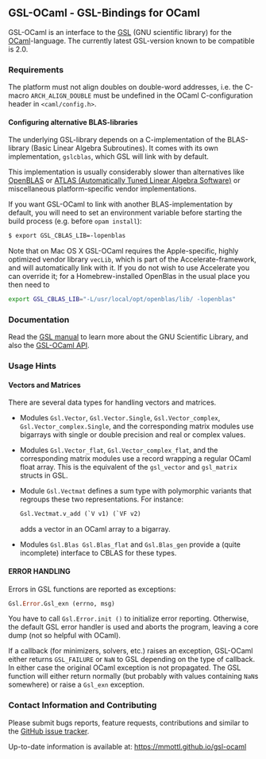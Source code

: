 ## GSL-OCaml - GSL-Bindings for OCaml

GSL-OCaml is an interface to the [GSL](http://www.gnu.org/software/gsl)
(GNU scientific library) for the [OCaml](http://www.ocaml.org)-language.
The currently latest GSL-version known to be compatible is 2.0.

### Requirements

The platform must not align doubles on double-word addresses, i.e. the C-macro
`ARCH_ALIGN_DOUBLE` must be undefined in the OCaml C-configuration header in
`<caml/config.h>`.

#### Configuring alternative BLAS-libraries

The underlying GSL-library depends on a C-implementation of the BLAS-library
(Basic Linear Algebra Subroutines).  It comes with its own implementation,
`gslcblas`, which GSL will link with by default.

This implementation is usually considerably slower than alternatives like
[OpenBLAS](http://www.openblas.net) or [ATLAS (Automatically Tuned Linear
Algebra Software)](http://math-atlas.sourceforge.net) or miscellaneous
platform-specific vendor implementations.

If you want GSL-OCaml to link with another BLAS-implementation by default, you
will need to set an environment variable before starting the build process (e.g.
before `opam install`):

```sh
$ export GSL_CBLAS_LIB=-lopenblas
```

Note that on Mac OS X GSL-OCaml requires the Apple-specific, highly optimized
vendor library `vecLib`, which is part of the Accelerate-framework, and will
automatically link with it. If you do not wish to use Accelerate you can 
override it; for a Homebrew-installed OpenBlas in the usual place you then
need to 
```sh
export GSL_CBLAS_LIB="-L/usr/local/opt/openblas/lib/ -lopenblas"
```

### Documentation

Read the [GSL manual](http://www.gnu.org/software/gsl/manual/html_node) to learn
more about the GNU Scientific Library, and also the
[GSL-OCaml API](http://mmottl.github.io/gsl-ocaml/api/gsl).

### Usage Hints

#### Vectors and Matrices

There are several data types for handling vectors and matrices.

  * Modules `Gsl.Vector`, `Gsl.Vector.Single`, `Gsl.Vector_complex`,
    `Gsl.Vector_complex.Single`, and the corresponding matrix modules use
    bigarrays with single or double precision and real or complex values.

  * Modules `Gsl.Vector_flat`, `Gsl.Vector_complex_flat`, and the corresponding
    matrix modules use a record wrapping a regular OCaml float array.  This is
    the equivalent of the `gsl_vector` and `gsl_matrix` structs in GSL.

  * Module `Gsl.Vectmat` defines a sum type with polymorphic variants
    that regroups these two representations.  For instance:

    ```ocaml
    Gsl.Vectmat.v_add (`V v1) (`VF v2)
    ```

    adds a vector in an OCaml array to a bigarray.

  * Modules `Gsl.Blas Gsl.Blas_flat` and `Gsl.Blas_gen` provide a (quite
    incomplete) interface to CBLAS for these types.

#### ERROR HANDLING

Errors in GSL functions are reported as exceptions:

```ocaml
Gsl.Error.Gsl_exn (errno, msg)
```

You have to call `Gsl.Error.init ()` to initialize error reporting.  Otherwise,
the default GSL error handler is used and aborts the program, leaving a core
dump (not so helpful with OCaml).

If a callback (for minimizers, solvers, etc.) raises an exception, GSL-OCaml
either returns `GSL_FAILURE` or `NaN` to GSL depending on the type of callback.
In either case the original OCaml exception is not propagated.  The GSL function
will either return normally (but probably with values containing `NaN`s
somewhere) or raise a `Gsl_exn` exception.

### Contact Information and Contributing

Please submit bugs reports, feature requests, contributions and similar to
the [GitHub issue tracker](https://github.com/mmottl/gsl-ocaml/issues).

Up-to-date information is available at: <https://mmottl.github.io/gsl-ocaml>
